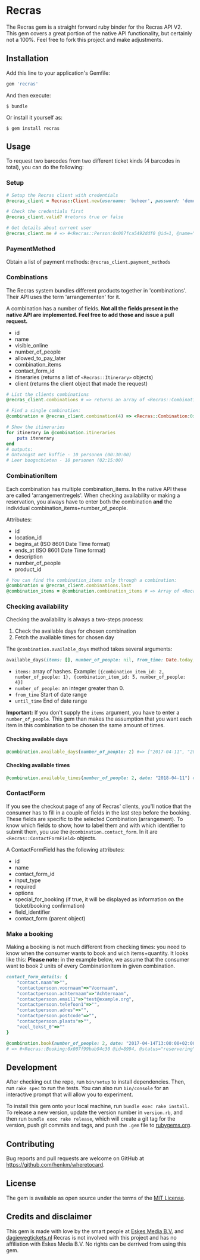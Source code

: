 # Recras

The Recras gem is a straight forward ruby binder for the Recras API V2. This gem covers a great portion of the native API functionality, but certainly not a 100%. Feel free to fork this project and make adjustments.


## Installation

Add this line to your application's Gemfile:

```ruby
gem 'recras'
```

And then execute:

    $ bundle

Or install it yourself as:

    $ gem install recras

## Usage

To request two barcodes from two different ticket kinds (4 barcodes in total), you can do the following:

### Setup
```ruby
# Setup the Recras client with credentials
@recras_client = Recras::Client.new(username: 'beheer', password: 'demo')

# Check the credentials first
@recras_client.valid? #returns true or false

# Get details about current user
@recras_client.me # => #<Recras::Person:0x007fca5492ddf0 @id=1, @name="Joe Sixpack, @address="Street 1", @postal_code="1234 AB", @city="Amsterdam", @country_code="", @company_id=1, @phone="", @email="test@example.org">

```

### PaymentMethod
Obtain a list of payment methods: `@recras_client.payment_methods`


### Combinations
The Recras system bundles different products together in 'combinations'. Their API uses the term 'arrangementen' for it.

A combination has a number of fields. __Not all the fields present in the native API are implemented. Feel free to add those and issue a pull request.__

- id
- name
- visible_online
- number_of_people
- allowed_to_pay_later
- combination_items
- contact_form_id
- itineraries (returns a list of `<Recras::Itinerary>` objects)
- client (returns the client object that made the request)


```ruby
# List the clients combinations
@recras_client.combinations # => returns an array of <Recras::Combination> objects

# Find a single combination:
@combination = @recras_client.combination(4) => <Recras::Combination:0x007fc617cd1948 @id=4 ...>

# Show the itineraries
for itinerary in @combination.itineraries
	puts itenerary
end
# outputs:
# Ontvangst met koffie - 10 personen (00:30:00)
# Leer boogschieten - 10 personen (02:15:00)
```

### CombinationItem
Each combination has multiple combination_items. In the native API these are called 'arrangementregels'. When checking availability or making a reservation, you always have to enter both the combination **and** the individual combination_items+number_of_people.

Attributes:
- id
- location_id
- begins_at (ISO 8601 Date Time format)
- ends_at (ISO 8601 Date Time format)
- description
- number_of_people 
- product_id

```ruby
# You can find the combination_items only through a combination:
@combination = @recras_client.combinations.last
@combination_items = @combination.combination_items # => Array of <Recras::CombinationItem> objects
```

### Checking availability
Checking the availability is always a two-steps process: 
1. Check the available days for chosen combination
2. Fetch the available times for chosen day

The `@combination.available_days` method takes several arguments:

```ruby
available_days(items: [], number_of_people: nil, from_time: Date.today, until_time: (Time.now + 3600*24*7))
```

- `items:` array of hashes. Example: `[{combination_item_id: 2, number_of_people: 1}, {combination_item_id: 5, number_of_people: 4}]`
- `number_of_people:` an integer greater than 0.
- `from_time` Start of date range
- `until_time` End of date range

__Important:__ If you don't supply the `items` argument, you have to enter a `number_of_people`. This gem than makes the assumption that you want each item in this combination to be chosen the same amount of times.
#### Checking available days
```ruby
@combination.available_days(number_of_people: 2) #=> ["2017-04-11", "2017-04-12", "2017-04-13", "2017-04-14", "2017-04-15", "2017-04-17", "2017-04-18"]

```

#### Checking available times
```ruby
@combination.available_times(number_of_people: 2, date: "2018-04-11") #=> ["2017-04-14T11:00:00+02:00", "2017-04-14T11:30:00+02:00", "2017-04-14T12:00:00+02:00", "2017-04-14T12:30:00+02:00", "2017-04-14T13:00:00+02:00", "2017-04-14T13:30:00+02:00"]

```

### ContactForm
If you see the checkout page of any of Recras' clients, you'll notice that the consumer has to fill in a couple of fields in the last step before the booking. These fields are specific to the selected Combination (arrangement). To know which fields to show, how to label them and with which identifier to submit them, you use the `@combination.contact_form`. In it are `<Recras::ContactFormField>` objects.

A ContactFormField has the following attributes:
- id
- name
- contact_form_id
- input_type
- required
- options
- special_for_booking (if true, it will be displayed as information on the ticket/booking confirmation)
- field_identifier
- contact_form (parent object)




### Make a booking
Making a booking is not much different from checking times: you need to know when the consumer wants to book and wich items+quantity. It looks like this:
__Please note:__ in the example below, we assume that the consumer want to book 2 units of every CombinationItem in given combination.
```ruby
contact_form_details: {
	"contact.naam"=>"", 
    "contactpersoon.voornaam"=>"Voornaam", 
    "contactpersoon.achternaam"=>"Achternaam", 
    "contactpersoon.email1"=>"test@example.org", 
    "contactpersoon.telefoon1"=>"", 
    "contactpersoon.adres"=>"", 
    "contactpersoon.postcode"=>"", 
    "contactpersoon.plaats"=>"", 
    "veel_tekst_0"=>""
}

@combination.book(number_of_people: 2, date: "2017-04-14T13:00:00+02:00", contact_form_details: contact_form_details) 
# => #<Recras::Booking:0x007f99bab94c30 @id=8994, @status="reservering", @message="Boeking gemaakt", @customer_id=8986>
```


## Development

After checking out the repo, run `bin/setup` to install dependencies. Then, run `rake spec` to run the tests. You can also run `bin/console` for an interactive prompt that will allow you to experiment.

To install this gem onto your local machine, run `bundle exec rake install`. To release a new version, update the version number in `version.rb`, and then run `bundle exec rake release`, which will create a git tag for the version, push git commits and tags, and push the `.gem` file to [rubygems.org](https://rubygems.org).

## Contributing

Bug reports and pull requests are welcome on GitHub at https://github.com/henkm/wheretocard.


## License

The gem is available as open source under the terms of the [MIT License](http://opensource.org/licenses/MIT).

## Credits and disclaimer

This gem is made with love by the smart people at [Eskes Media B.V.](http://www.eskesmedia.nl) and [dagjewegtickets.nl](https://www.dagjewegtickets.nl) 
Recras is not involved with this project and has no affiliation with Eskes Media B.V. No rights can be derrived from using this gem.
